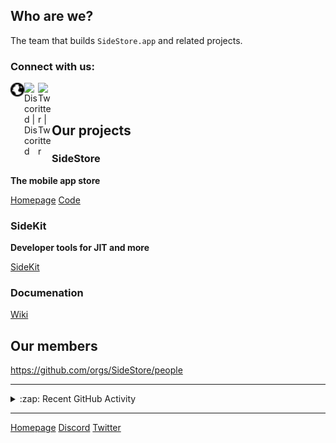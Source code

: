 <!-- 
Docs: How to use GitHub README and actions to auto-generate embedded content.
https://github.com/anuraghazra/github-readme-stats
https://www.youtube.com/watch?v=n6d4KHSKqGk
https://github.com/rahuldkjain/github-profile-readme-generator
 -->

## Who are we?

The team that builds `SideStore.app` and related projects.

### Connect with us:

<!--
[![Website](https://img.shields.io/website?label=sidestore.io&style=for-the-badge&url=https://sidestore.io)](https://sidestore.io)
[![Twitter Follow](https://img.shields.io/twitter/follow/sidestore_io?color=1DA1F2&logo=twitter&style=for-the-badge)](https://twitter.com/intent/follow?original_referer=https%3A%2F%2Fgithub.com%2Fsidestore&screen_name=sidestore)
[![GitHub Followers](https://img.shields.io/github/followers/sidestore?style=for-the-badge)]()
[![GitHub Sponsors](https://img.shields.io/github/sponsors/sidestore?style=for-the-badge
)]() 
-->

[<img align="left" alt="sidestore.io" width="22px" src="https://raw.githubusercontent.com/iconic/open-iconic/master/svg/globe.svg" />][website]
[<img align="left" alt="Discord | Discord" width="22px" src="https://cdn.jsdelivr.net/npm/simple-icons@v3/icons/discord.svg" />][discord]
[<img align="left" alt="Twitter | Twitter" width="22px" src="https://cdn.jsdelivr.net/npm/simple-icons@v3/icons/twitter.svg" />][twitter]

<br />
<br />

## Our projects

### SideStore

__The mobile app store__

[Homepage][website]
[Code][git.sidestore]

### SideKit

__Developer tools for JIT and more__

[SideKit][git.sidekit]

### Documenation

[Wiki][wiki]

## Our members

https://github.com/orgs/SideStore/people

---

<details>
  <summary>:zap: Recent GitHub Activity</summary>

<!--START_SECTION:activity-->
1. 🗣 Commented on [#328](https://github.com/SideStore/SideStore/issues/328) in [SideStore/SideStore](https://github.com/SideStore/SideStore)
2. ❗️ Opened issue [#328](https://github.com/SideStore/SideStore/issues/328) in [SideStore/SideStore](https://github.com/SideStore/SideStore)
3. 🗣 Commented on [#326](https://github.com/SideStore/SideStore/issues/326) in [SideStore/SideStore](https://github.com/SideStore/SideStore)
4. 🗣 Commented on [#327](https://github.com/SideStore/SideStore/issues/327) in [SideStore/SideStore](https://github.com/SideStore/SideStore)
5. 🗣 Commented on [#327](https://github.com/SideStore/SideStore/issues/327) in [SideStore/SideStore](https://github.com/SideStore/SideStore)
6. 💪 Opened PR [#327](https://github.com/SideStore/SideStore/pull/327) in [SideStore/SideStore](https://github.com/SideStore/SideStore)
7. 🗣 Commented on [#320](https://github.com/SideStore/SideStore/issues/320) in [SideStore/SideStore](https://github.com/SideStore/SideStore)
8. 🗣 Commented on [#326](https://github.com/SideStore/SideStore/issues/326) in [SideStore/SideStore](https://github.com/SideStore/SideStore)
9. 🗣 Commented on [#9](https://github.com/SideStore/SideServer-macOS/issues/9) in [SideStore/SideServer-macOS](https://github.com/SideStore/SideServer-macOS)
10. ❗️ Opened issue [#9](https://github.com/SideStore/SideServer-macOS/issues/9) in [SideStore/SideServer-macOS](https://github.com/SideStore/SideServer-macOS)
11. 🗣 Commented on [#326](https://github.com/SideStore/SideStore/issues/326) in [SideStore/SideStore](https://github.com/SideStore/SideStore)
12. 🗣 Commented on [#324](https://github.com/SideStore/SideStore/issues/324) in [SideStore/SideStore](https://github.com/SideStore/SideStore)
13. 🗣 Commented on [#324](https://github.com/SideStore/SideStore/issues/324) in [SideStore/SideStore](https://github.com/SideStore/SideStore)
14. ❗️ Closed issue [#325](https://github.com/SideStore/SideStore/issues/325) in [SideStore/SideStore](https://github.com/SideStore/SideStore)
15. 🗣 Commented on [#325](https://github.com/SideStore/SideStore/issues/325) in [SideStore/SideStore](https://github.com/SideStore/SideStore)
16. ❗️ Closed issue [#326](https://github.com/SideStore/SideStore/issues/326) in [SideStore/SideStore](https://github.com/SideStore/SideStore)
17. 🗣 Commented on [#326](https://github.com/SideStore/SideStore/issues/326) in [SideStore/SideStore](https://github.com/SideStore/SideStore)
18. ❗️ Opened issue [#326](https://github.com/SideStore/SideStore/issues/326) in [SideStore/SideStore](https://github.com/SideStore/SideStore)
19. 🗣 Commented on [#321](https://github.com/SideStore/SideStore/issues/321) in [SideStore/SideStore](https://github.com/SideStore/SideStore)
20. 🗣 Commented on [#324](https://github.com/SideStore/SideStore/issues/324) in [SideStore/SideStore](https://github.com/SideStore/SideStore)
<!--END_SECTION:activity-->

</details>

---

[Homepage][patreon] [Discord][discord] [Twitter][twitter]

<!--
- [Patreon][patreon]
- [OpenCollective][opencollective]
- [YouTube][youtube]
-->

[website]: https://sidestore.io
[wiki]: https://wiki.sidestore.io
[twitter]: https://twitter.com/sidestore_io
[discord]: https://discord.gg/CacsuuzsBq
[youtube]: https://youtube.com/TODO
[patreon]: https://www.patreon.com/SideStore
[opencollective]: https://opencollective.com/TODO
[git.sidestore]: https://github.com/SideStore/SideStore/
[git.sidekit]: https://github.com/SideStore/SideKit


